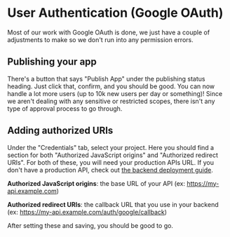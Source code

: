 # User Authentication (Google OAuth)

Most of our work with Google OAuth is done, we just have a couple of adjustments
to make so we don't run into any permission errors.

## Publishing your app

There's a button that says "Publish App" under the publishing status heading.
Just click that, confirm, and you should be good. You can now handle a lot more
users (up to 10k new users per day or something)! Since we aren't dealing with
any sensitive or restricted scopes, there isn't any type of approval process
to go through.

## Adding authorized URIs

Under the "Credentials" tab, select your project. Here you should find a section
for both "Authorized JavaScript origins" and "Authorized redirect URIs". For
both of these, you will need your production APIs URL. If you don't have a
production API, check out [the backend deployment guide](backend/).

**Authorized JavaScript origins**: the base URL of your API
(ex: https://my-api.example.com)

**Authorized redirect URIs**: the callback URL that you use in your backend
(ex: https://my-api.example.com/auth/google/callback)

After setting these and saving, you should be good to go.
